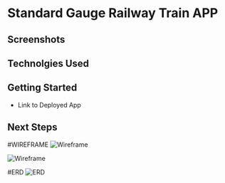 # Standard Gauge Railway Train APP


## Screenshots

## Technolgies Used

## Getting Started
- Link to Deployed App

## Next Steps


#WIREFRAME
![Wireframe](https://i.imgur.com/1ONRDz7.png)

![Wireframe](https://i.imgur.com/LilOrqm.png)

#ERD
![ERD](https://i.imgur.com/8G7NRbd.png)


